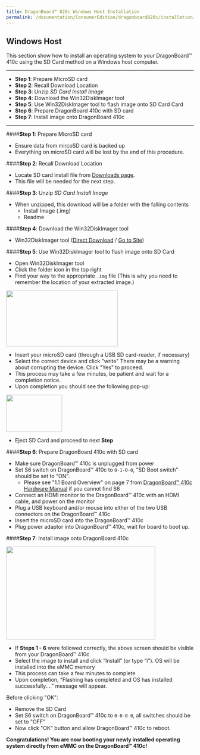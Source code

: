 ```yaml
---
title: DragonBoard™ 820c Windows Host Installation
permalink: /documentation/ConsumerEdition/dragonboard820c/installation/windows-sd.md.html
---
```

## Windows Host

This section show how to install an operating system to your DragonBoard™ 410c using the SD Card method on a Windows host computer.
***

- **Step 1**: Prepare MicroSD card
- **Step 2**: Recall Download Location
- **Step 3**: Unzip _SD Card Install Image_
- **Step 4**: Download the Win32DiskImager tool
- **Step 5**: Use Win32DiskImager tool to flash image onto SD Card Card
- **Step 6**: Prepare DragonBoard 410c with SD card
- **Step 7**: Install image onto DragonBoard 410c

***

####**Step 1**: Prepare MicroSD card

- Ensure data from mircoSD card is backed up
- Everything on microSD card will be lost by the end of this procedure.

####**Step 2**: Recall Download Location

- Locate SD card install file from [Downloads page](../downloads/).
- This file will be needed for the next step.

####**Step 3**: Unzip _SD Card Install Image_

- When unzipped, this download will be a folder with the falling contents
   - Install Image (.img)
   - Readme

####**Step 4**: Download the Win32DiskImager tool

- Win32DiskImager tool ([Direct Download](https://sourceforge.net/projects/win32diskimager/files/latest/download) / <a href="http://sourceforge.net/projects/win32diskimager/" target="_blank">Go to Site</a>)

####**Step 5**: Use Win32DiskImager tool to flash image onto SD Card

- Open Win32DiskImager tool
- Click the folder icon in the top right
- Find your way to the appropriate `.img` file (This is why you need to remember the location of your extracted image.)

<img src="http://i.imgur.com/cqk6LhL.png" data-canonical-src="http://i.imgur.com/cqk6LhL.png" width="300" height="150"/>

- Insert your microSD card (through a USB SD card-reader, if necessary)
- Select the correct device and click "write" There may be a warning about corrupting the device. Click "Yes" to proceed.
- This process may take a few minutes, be patient and wait for a completion notice.
- Upon completion you should see the following pop-up:

<img src="http://i.imgur.com/HzYujlw.png" data-canonical-src="http://i.imgur.com/HzYujlw.png" width="150" height="100"/>

- Eject SD Card and proceed to next **Step**

####**Step 6**: Prepare DragonBoard 410c with SD card

- Make sure DragonBoard™ 410c is unplugged from power
- Set S6 switch on DragonBoard™ 410c to `0-1-0-0`, "SD Boot switch" should be set to "ON".
   - Please see "1.1 Board Overview" on page 7 from [DragonBoard™ 410c Hardware Manual](http://linaro.co/96b-hwm-db) if you cannot find S6
- Connect an HDMI monitor to the DragonBoard™ 410c with an HDMI cable, and power on the monitor
- Plug a USB keyboard and/or mouse into either of the two USB connectors on the DragonBoard™ 410c
- Insert the microSD card into the DragonBoard™ 410c
- Plug power adaptor into DragonBoard™ 410c, wait for board to boot up.

####**Step 7**: Install image onto DragonBoard 410c

<img src="http://i.imgur.com/F18wlgU.png" data-canonical-src="http://i.imgur.com/F18wlgU.png" width="400" height="250"/>

- If **Steps 1 - 6** were followed correctly, the above screen should be visible from your DragonBoard™ 410c
- Select the image to install and click “Install” (or type “i”). OS will be installed into the eMMC memory
- This process can take a few minutes to complete
- Upon completion, “Flashing has completed and OS has installed successfully....” message will appear.

Before clicking "OK":

- Remove the SD Card
- Set S6 switch on DragonBoard™ 410c to `0-0-0-0`, all switches should be set to "OFF"
- Now click "OK" button and allow DragonBoard™ 410c to reboot.

**Congratulations! You are now booting your newly installed operating system directly from eMMC on the DragonBoard™ 410c!**
